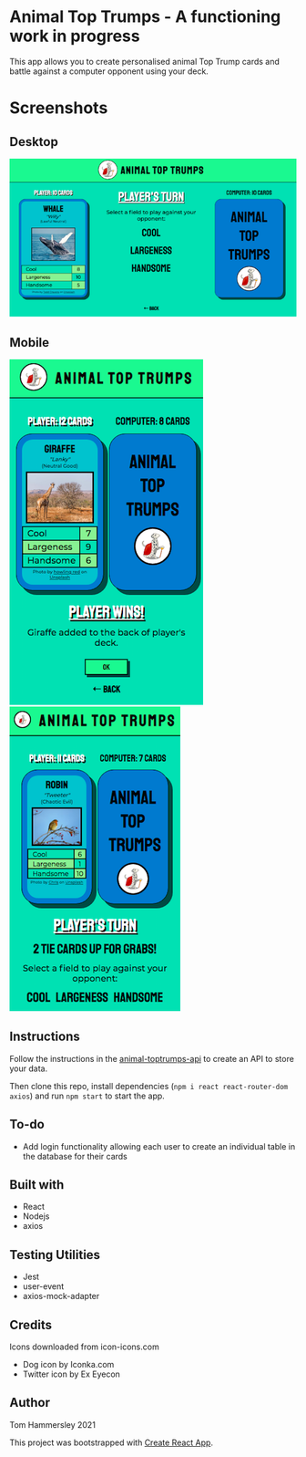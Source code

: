 # Animal Top Trumps - A functioning work in progress

This app allows you to create personalised animal Top Trump cards and battle against a computer opponent using your deck.

# Screenshots

## Desktop

![Desktop screenshot](https://github.com/scented-wiring/animal-top-trumps/blob/master/screenshots/desktop1.png)

## Mobile

![Mobile screenshot](https://github.com/scented-wiring/animal-top-trumps/blob/master/screenshots/mobile1.png)
![Mobile screenshot](https://github.com/scented-wiring/animal-top-trumps/blob/master/screenshots/mobile2.png)

## Instructions

Follow the instructions in the [animal-toptrumps-api](https://github.com/scented-wiring/animal-toptrumps-api) to create an API to store your data.

Then clone this repo, install dependencies (`npm i react react-router-dom axios`)
and run `npm start` to start the app.

## To-do

- Add login functionality allowing each user to create an individual table in the database for their cards

## Built with

- React
- Nodejs
- axios

## Testing Utilities

- Jest
- user-event
- axios-mock-adapter

## Credits

Icons downloaded from icon-icons.com

- Dog icon by Iconka.com
- Twitter icon by Ex Eyecon

## Author

Tom Hammersley 2021

This project was bootstrapped with [Create React App](https://github.com/facebook/create-react-app).
